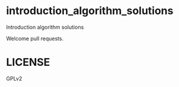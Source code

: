 introduction_algorithm_solutions
================================

Introduction algorithm solutions

Welcome pull requests.


LICENSE
========
GPLv2
